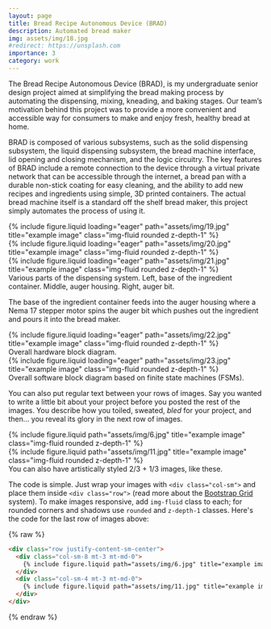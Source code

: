 ```yaml
---
layout: page
title: Bread Recipe Autonomous Device (BRAD)
description: Automated bread maker 
img: assets/img/18.jpg
#redirect: https://unsplash.com
importance: 3
category: work
---
```


The Bread Recipe Autonomous Device (BRAD), is my undergraduate senior design project aimed at simplifying the bread making process by automating the dispensing, mixing, kneading, and baking stages. Our team’s motivation behind this project was to provide a more convenient and accessible way for consumers to make and enjoy fresh, healthy bread at home.

BRAD is composed of various subsystems, such as the solid dispensing subsystem, the liquid dispensing subsystem, the bread machine interface, lid opening and closing mechanism, and the logic circuitry. The key features of BRAD include a remote connection to the device through a virtual private network that can be accessible through the internet, a bread pan with a durable non-stick coating for easy cleaning, and the ability to add new recipes and ingredients using simple, 3D printed containers. The actual bread machine itself is a standard off the shelf bread maker, this project simply automates the process of using it. 

<div class="row">
    <div class="col-sm mt-3 mt-md-0">
        {% include figure.liquid loading="eager" path="assets/img/19.jpg" title="example image" class="img-fluid rounded z-depth-1" %}
    </div>
    <div class="col-sm mt-3 mt-md-0">
        {% include figure.liquid loading="eager" path="assets/img/20.jpg" title="example image" class="img-fluid rounded z-depth-1" %}
    </div>
    <div class="col-sm mt-3 mt-md-0">
        {% include figure.liquid loading="eager" path="assets/img/21.jpg" title="example image" class="img-fluid rounded z-depth-1" %}
    </div>
</div>
<div class="caption">
    Various parts of the dispensing system. Left, base of the ingredient container. Middle, auger housing. Right, auger bit. 
</div>

The base of the ingredient container feeds into the auger housing where a Nema 17 stepper motor spins the auger bit which pushes out the ingredient and pours it into the bread maker. 

<div class="row justify-content-sm-center">
    <div class="col-sm-8 mt-3 mt-md-0">
        {% include figure.liquid loading="eager" path="assets/img/22.jpg" title="example image" class="img-fluid rounded z-depth-1" %}
    </div>
</div>
<div class="caption">
    Overall hardware block diagram.
</div>

<div class="row justify-content-sm-center">
    <div class="col-sm-7 mt-3 mt-md-0">
        {% include figure.liquid loading="eager" path="assets/img/23.jpg" title="example image" class="img-fluid rounded z-depth-1" %}
    </div>
</div>
<div class="caption">
    Overall software block diagram based on finite state machines (FSMs).
</div>

You can also put regular text between your rows of images.
Say you wanted to write a little bit about your project before you posted the rest of the images.
You describe how you toiled, sweated, _bled_ for your project, and then... you reveal its glory in the next row of images.

<div class="row justify-content-sm-center">
    <div class="col-sm-8 mt-3 mt-md-0">
        {% include figure.liquid path="assets/img/6.jpg" title="example image" class="img-fluid rounded z-depth-1" %}
    </div>
    <div class="col-sm-4 mt-3 mt-md-0">
        {% include figure.liquid path="assets/img/11.jpg" title="example image" class="img-fluid rounded z-depth-1" %}
    </div>
</div>
<div class="caption">
    You can also have artistically styled 2/3 + 1/3 images, like these.
</div>

The code is simple.
Just wrap your images with `<div class="col-sm">` and place them inside `<div class="row">` (read more about the <a href="https://getbootstrap.com/docs/4.4/layout/grid/">Bootstrap Grid</a> system).
To make images responsive, add `img-fluid` class to each; for rounded corners and shadows use `rounded` and `z-depth-1` classes.
Here's the code for the last row of images above:

{% raw %}

```html
<div class="row justify-content-sm-center">
  <div class="col-sm-8 mt-3 mt-md-0">
    {% include figure.liquid path="assets/img/6.jpg" title="example image" class="img-fluid rounded z-depth-1" %}
  </div>
  <div class="col-sm-4 mt-3 mt-md-0">
    {% include figure.liquid path="assets/img/11.jpg" title="example image" class="img-fluid rounded z-depth-1" %}
  </div>
</div>
```

{% endraw %}
